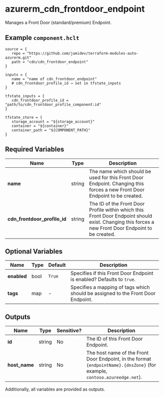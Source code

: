 # azurerm_cdn_frontdoor_endpoint

Manages a Front Door (standard/premium) Endpoint.

## Example `component.hclt`

```hcl
source = {
   repo = "https://github.com/jumidev/terraform-modules-auto-azurerm.git"   
   path = "cdn/cdn_frontdoor_endpoint"   
}

inputs = {
   name = "name of cdn_frontdoor_endpoint"   
   # cdn_frontdoor_profile_id → set in tfstate_inputs
}

tfstate_inputs = {
   cdn_frontdoor_profile_id = "path/to/cdn_frontdoor_profile_component:id"   
}

tfstate_store = {
   storage_account = "${storage_account}"   
   container = "${container}"   
   container_path = "${COMPONENT_PATH}"   
}

```

## Required Variables

| Name | Type |  Description |
| ---- | --------- |  ----------- |
| **name** | string |  The name which should be used for this Front Door Endpoint. Changing this forces a new Front Door Endpoint to be created. | 
| **cdn_frontdoor_profile_id** | string |  The ID of the Front Door Profile within which this Front Door Endpoint should exist. Changing this forces a new Front Door Endpoint to be created. | 

## Optional Variables

| Name | Type |  Default  |  Description |
| ---- | --------- |  ----------- | ----------- |
| **enabled** | bool |  `True`  |  Specifies if this Front Door Endpoint is enabled? Defaults to `true`. | 
| **tags** | map |  -  |  Specifies a mapping of tags which should be assigned to the Front Door Endpoint. | 



## Outputs

| Name | Type | Sensitive? | Description |
| ---- | ---- | --------- | --------- |
| **id** | string | No  | The ID of this Front Door Endpoint. | 
| **host_name** | string | No  | The host name of the Front Door Endpoint, in the format `{endpointName}.{dnsZone}` (for example, `contoso.azureedge.net`). | 

Additionally, all variables are provided as outputs.
